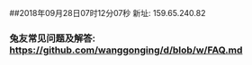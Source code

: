 ##2018年09月28日07时12分07秒 新址: 159.65.240.82
### 兔友常见问题及解答: https://github.com/wanggonging/d/blob/w/FAQ.md

